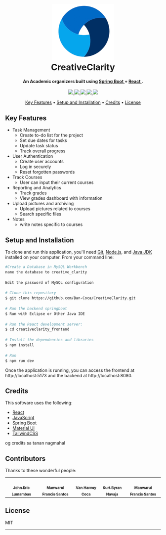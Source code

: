 <h1 align="center">
  <br>
  <img src="creativeclarity_frontend/public/logoCreativeClarity.png" alt="Creative Clarity Logo" width="200">
  <br>
  CreativeClarity
  <br>
</h1>

<h4 align="center">An Academic organizers built using  <a href="https://www.https:/spring.io/" target="_blank">Spring Boot </a> + <a href="https://www.https:/https://react.dev/" target="_blank"> React </a>.</h4>

<p align="center">
  <a href="https://react.dev/">
    <img src="https://img.shields.io/badge/React-20232A?style=for-the-badge&logo=react&logoColor=61DAFB">
  </a>
  <a href="https://mui.com/">
    <img src="https://img.shields.io/badge/Material%20UI-007FFF?style=for-the-badge&logo=mui&logoColor=white">
  </a>
  <a href="https://tailwindcss.com/">
    <img src="https://img.shields.io/badge/Tailwind_CSS-38B2AC?style=for-the-badge&logo=tailwind-css&logoColor=white">
  </a>
  <a href="https://spring.io/">
    <img src="https://img.shields.io/badge/Spring_Boot-6DB33F?style=for-the-badge&logo=spring-boot&logoColor=white">
  </a>
  <a href="https://www.javascript.com/">
    <img src="https://img.shields.io/badge/JavaScript-323330?style=for-the-badge&logo=javascript&logoColor=F7DF1E">
  </a>
</p>

<p align="center">
  <a href="#key-features">Key Features</a> •
  <a href="#setup-and-installation">Setup and Installation</a> •
  <a href="#credits">Credits</a> •
  <a href="#license">License</a>
</p>

## Key Features

* Task Management
  - Create to-do list for the project
  - Set due dates for tasks
  - Update task status
  - Track overall progress
* User Authentication
  - Create user accounts
  - Log in securely
  - Reset forgotten passwords
* Track Courses
  - User can input their current courses
* Reporting and Analytics
  - Track grades
  - View grades dashboard with information
* Upload pictures and archiving
  - Upload pictures related to courses
  - Search specific files
* Notes
  - write notes specific to courses

## Setup and Installation

To clone and run this application, you'll need [Git](https://git-scm.com), [Node.js](https://nodejs.org/), and [Java JDK](https://www.oracle.com/java/technologies/javase-jdk11-downloads.html) installed on your computer. From your command line:

```bash
#Create a Database in MySQL Workbench
name the database to creative_clarity

Edit the password of MySQL configuration

# Clone this repository
$ git clone https://github.com/Ban-Coca/CreativeClarity.git

# Run the backend springboot
$ Run with Eclipse or Other Java IDE

# Run the React development server:
$ cd creativeclarity_frontend

# Install the dependencies and libraries
$ npm install

# Run 
$ npm run dev
```
Once the application is running, you can access the frontend at http://localhost:5173 and the backend at http://localhost:8080.

## Credits

This software uses the following:

- [React](https://react.dev/)
- [JavaScript](https://www.javascript.com/)
- [Spring Boot](https://spring.io/)
- [Material UI](https://mui.com/)
- [TailwindCSS](https://tailwindcss.com/)

og credits sa tanan nagmahal

## Contributors

Thanks to these wonderful people:

<table>
  <tr>
    <td align="center"><a href="https://github.com/Jeric1231"><img src="https://avatars.githubusercontent.com/u/153045584?v=4" width="100px;" alt="" style="border-radius:50%;object-fit:cover;"/><br /><sub><b>John Eric Lumambas</b></sub></a></td>
    <td align="center"><a href="https://github.com/manwaaa"><img src="https://avatars.githubusercontent.com/u/153294168?v=4" width="100px;" alt="" style="border-radius:50%;object-fit:cover;"/><br /><sub><b>Manwarul Francis Santos</b></sub></a></td>
    <td align="center"><a href="https://github.com/Ban-Coca"><img src="https://avatars.githubusercontent.com/u/180009268?v=4" width="100px;" alt="" style="border-radius:50%;object-fit:cover;"/><br /><sub><b>Van Harvey Coca</b></sub></a></td>
    <td align="center"><a href="https://github.com/kurt-navaja"><img src="https://avatars.githubusercontent.com/u/151386675?v=4" width="100px;" alt="" style="border-radius:50%;object-fit:cover;"/><br /><sub><b>Kurt Byran Navaja</b></sub></a></td>
    <td align="center"><a href="https://github.com/kimasaph"><img src="https://avatars.githubusercontent.com/u/169886794?v=4" width="100px;" alt="" style="border-radius:50%;object-fit:cover;"/><br /><sub><b>Manwarul Francis Santos</b></sub></a></td>
    <!-- Add more contributors here -->
  </tr>
</table>


## License

MIT

---


